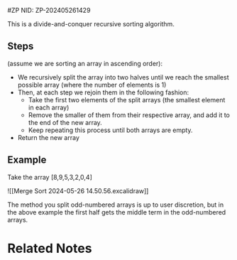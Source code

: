 #ZP
NID: ZP-202405261429

This is a divide-and-conquer recursive sorting algorithm.

## Steps 
(assume we are sorting an array in ascending order):
- We recursively split the array into two halves until we reach the smallest possible array (where the number of elements is 1)
- Then, at each step we rejoin them in the following fashion:
	- Take the first two elements of the split arrays (the smallest element in each array)
	- Remove the smaller of them from their respective array, and add it to the end of the new array.
	- Keep repeating this process until both arrays are empty.
- Return the new array

## Example

Take the array \[8,9,5,3,2,0,4]

![[Merge Sort 2024-05-26 14.50.56.excalidraw]]

The method you split odd-numbered arrays is up to user discretion, but in the above example the first half gets the middle term in the odd-numbered arrays.
# Related Notes

